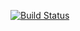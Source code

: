[![Build Status](https://app.travis-ci.com/Loginova16/Loginova_Team16.svg?branch=master)](https://app.travis-ci.com/Loginova16/Loginova_Team16)
